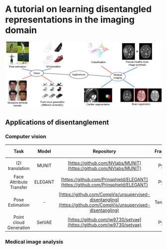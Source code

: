 # A tutorial on learning disentangled representations in the imaging domain

![applications](./assets/applications.png)

## Applications of disentanglement

### Computer vision

|     Task     | Model  | Repository | Framework | Original Implementation |
|:------------:|:------:|:--------:|:------:|:------:|
|I2I translation|MUNIT|[https://github.com/NVlabs/MUNIT](https://github.com/NVlabs/MUNIT) |PyTorch|<ul><li>- [x] </li>   |
|Face Attribute Transfer|ELEGANT|[https://github.com/Prinsphield/ELEGANT](https://github.com/Prinsphield/ELEGANT)  |PyTorch| <ul><li>- [x] </li> |
|Pose Estimation| - |[https://github.com/CompVis/unsupervised-disentangling](https://github.com/CompVis/unsupervised-disentangling)  |TensorFlow| <ul><li>- [x] </li> |
|Point cloud Generation|SetVAE|[https://github.com/jw9730/setvae](https://github.com/jw9730/setvae)  |PyTorch| <ul><li>- [x] </li> |

### Medical image analysis
